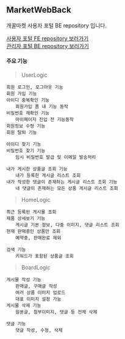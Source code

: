 ## MarketWebBack
개꿀마켓 사용자 포털 BE repository 입니다. <br/>

<a href="https://github.com/SGABF/MarketWeb">사용자 포털 FE repository 보러가기</a> <br/>
<a href="https://github.com/SGABF/MarketAdminPage">관리자 포털 BE repository 보러가기</a> <br/>


#### 주요 기능

> UserLogic

	회원 로그인, 로그아웃 기능
	회원 가입 기능
	아이디 중복확인 기능
	　　회원가입 폼 내 기능 동작
	비밀번호 재확인 기능
	　　마이페이지 진입 전 기능동작
	회원정보 수정 기능
	회원 탈퇴 기능
	
	아이디 찾기 기능
	비밀번호 찾기 기능
	　　임시 비밀번호 발급 및 이메일 발송처리 
	  
	내가 게시한 상품글 조회 기능
	　　내가 등록한 게시글 리스트 조회
	내가 작성한 댓글이 존재하는 게시글 리스트 조회 기능
	　　내 댓글이 존재하는 모든 상품 게시글 리스트 조회

> HomeLogic

	최근 등록된 게시물 조회
	제품 상세보기 기능
	　　게시글 기본 정보, 다중 이미지, 댓글 리스트 조회
	현재 판매중인 상품만 조회
	　　예약중, 판매완료 제외
	  
	검색 기능
	　　키워드가 포함된 상품글 조회

> BoardLogic

	게시물 작성 기능 
	　　판매글, 구매글 작성
	　　여러 상품 이미지 업로드
	　　대표 이미지 설정 가능
	게시물 삭제 기능
	　　원본글, 첨부이미지, 댓글 등 전체 삭제
	  
	댓글 기능
	　　댓글 작성, 수정, 삭제
		
		
